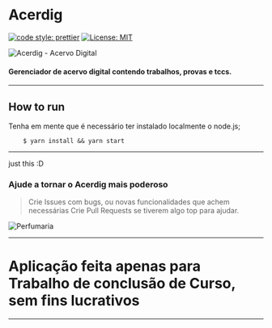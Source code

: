 # Acerdig

[![code style: prettier](https://img.shields.io/badge/code_style-prettier-ff69b4.svg)](https://github.com/prettier/prettier)
[![License: MIT](https://img.shields.io/badge/License-MIT-yellow.svg)](https://opensource.org/licenses/MIT)

![Acerdig - Acervo Digital](https://scontent.fsdu17-1.fna.fbcdn.net/v/t1.0-9/46830978_2270035236405171_9115411741742727168_o.jpg?_nc_cat=109&_nc_ht=scontent.fsdu17-1.fna&oh=c7dc76beb3383c3f5bf3cb32f3ddde55&oe=5C68EDCB)

#### Gerenciador de acervo digital contendo trabalhos, provas e tccs.

***

## How to run
Tenha em mente que é necessário ter instalado localmente o node.js;

```
    $ yarn install && yarn start

```

***

just this :D

### Ajude a tornar o Acerdig mais poderoso

> Crie Issues com bugs, ou novas funcionalidades que achem necessárias
> Crie Pull Requests se tiverem algo top para ajudar.

![Perfumaria](https://cdn.dribbble.com/users/1162077/screenshots/3848914/programmer.gif)


***
# Aplicação feita apenas para Trabalho de conclusão de Curso, sem fins lucrativos
***
